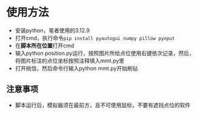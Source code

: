 # 使用方法
 - 安装python，笔者使用的3.12.9
 - 打开cmd，执行命令`pip install pyautogui numpy pillow pynput`
 - 在**脚本所在位置**打开cmd
 - 输入python position.py运行，按照图片所给点位使用右键依次记录，然后，将图片标注的点位坐标按照注释填入mmt.py里
 - 打开桃信，然后命令行输入python mmt.py开始刷钻

## 注意事项
 - 脚本运行后，模拟器须在最前方，且不可使用鼠标，不要有遮挡点位的软件
